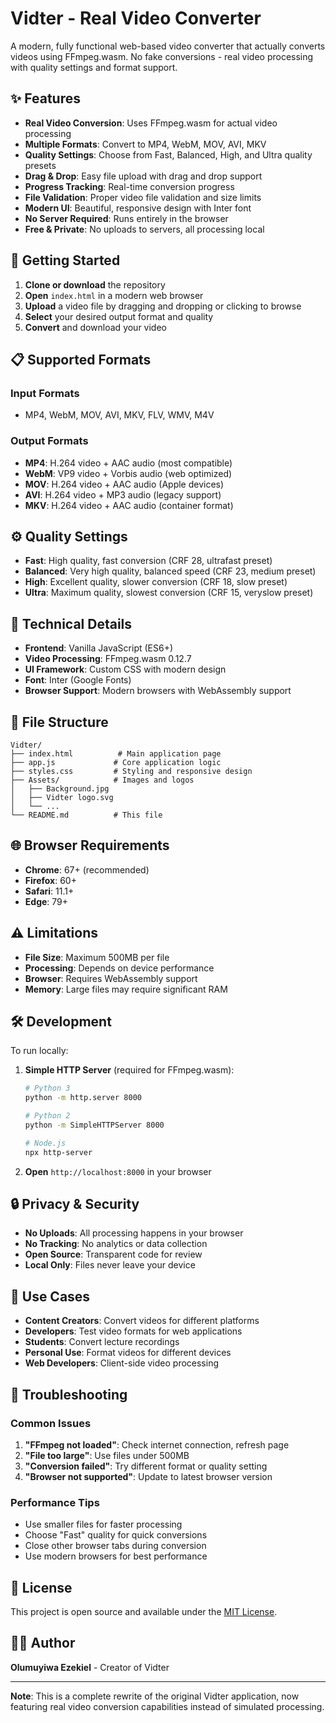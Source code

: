 # Vidter - Real Video Converter

A modern, fully functional web-based video converter that actually converts videos using FFmpeg.wasm. No fake conversions - real video processing with quality settings and format support.

## ✨ Features

- **Real Video Conversion**: Uses FFmpeg.wasm for actual video processing
- **Multiple Formats**: Convert to MP4, WebM, MOV, AVI, MKV
- **Quality Settings**: Choose from Fast, Balanced, High, and Ultra quality presets
- **Drag & Drop**: Easy file upload with drag and drop support
- **Progress Tracking**: Real-time conversion progress
- **File Validation**: Proper video file validation and size limits
- **Modern UI**: Beautiful, responsive design with Inter font
- **No Server Required**: Runs entirely in the browser
- **Free & Private**: No uploads to servers, all processing local

## 🚀 Getting Started

1. **Clone or download** the repository
2. **Open** `index.html` in a modern web browser
3. **Upload** a video file by dragging and dropping or clicking to browse
4. **Select** your desired output format and quality
5. **Convert** and download your video

## 📋 Supported Formats

### Input Formats
- MP4, WebM, MOV, AVI, MKV, FLV, WMV, M4V

### Output Formats
- **MP4**: H.264 video + AAC audio (most compatible)
- **WebM**: VP9 video + Vorbis audio (web optimized)
- **MOV**: H.264 video + AAC audio (Apple devices)
- **AVI**: H.264 video + MP3 audio (legacy support)
- **MKV**: H.264 video + AAC audio (container format)

## ⚙️ Quality Settings

- **Fast**: High quality, fast conversion (CRF 28, ultrafast preset)
- **Balanced**: Very high quality, balanced speed (CRF 23, medium preset)
- **High**: Excellent quality, slower conversion (CRF 18, slow preset)
- **Ultra**: Maximum quality, slowest conversion (CRF 15, veryslow preset)

## 🔧 Technical Details

- **Frontend**: Vanilla JavaScript (ES6+)
- **Video Processing**: FFmpeg.wasm 0.12.7
- **UI Framework**: Custom CSS with modern design
- **Font**: Inter (Google Fonts)
- **Browser Support**: Modern browsers with WebAssembly support

## 📁 File Structure

```
Vidter/
├── index.html          # Main application page
├── app.js             # Core application logic
├── styles.css         # Styling and responsive design
├── Assets/            # Images and logos
│   ├── Background.jpg
│   ├── Vidter logo.svg
│   └── ...
└── README.md          # This file
```

## 🌐 Browser Requirements

- **Chrome**: 67+ (recommended)
- **Firefox**: 60+
- **Safari**: 11.1+
- **Edge**: 79+

## ⚠️ Limitations

- **File Size**: Maximum 500MB per file
- **Processing**: Depends on device performance
- **Browser**: Requires WebAssembly support
- **Memory**: Large files may require significant RAM

## 🛠️ Development

To run locally:

1. **Simple HTTP Server** (required for FFmpeg.wasm):
   ```bash
   # Python 3
   python -m http.server 8000
   
   # Python 2
   python -m SimpleHTTPServer 8000
   
   # Node.js
   npx http-server
   ```

2. **Open** `http://localhost:8000` in your browser

## 🔒 Privacy & Security

- **No Uploads**: All processing happens in your browser
- **No Tracking**: No analytics or data collection
- **Open Source**: Transparent code for review
- **Local Only**: Files never leave your device

## 🎯 Use Cases

- **Content Creators**: Convert videos for different platforms
- **Developers**: Test video formats for web applications
- **Students**: Convert lecture recordings
- **Personal Use**: Format videos for different devices
- **Web Developers**: Client-side video processing

## 🐛 Troubleshooting

### Common Issues

1. **"FFmpeg not loaded"**: Check internet connection, refresh page
2. **"File too large"**: Use files under 500MB
3. **"Conversion failed"**: Try different format or quality setting
4. **"Browser not supported"**: Update to latest browser version

### Performance Tips

- Use smaller files for faster processing
- Choose "Fast" quality for quick conversions
- Close other browser tabs during conversion
- Use modern browsers for best performance

## 📄 License

This project is open source and available under the [MIT License](LICENSE).

## 👨‍💻 Author

**Olumuyiwa Ezekiel** - Creator of Vidter

---

**Note**: This is a complete rewrite of the original Vidter application, now featuring real video conversion capabilities instead of simulated processing.
